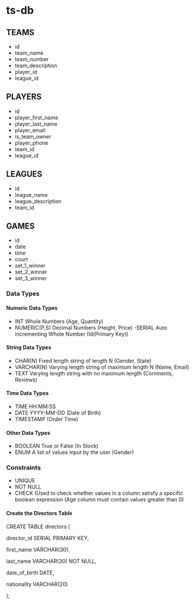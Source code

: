 # ts-db

## TEAMS
- id
- team_name
- team_number
- team_description
- player_id 
- league_id

## PLAYERS
- id
- player_first_name
- player_last_name
- player_email
- is_team_owner
- player_phone
- team_id
- league_id

## LEAGUES
- id 
- league_name
- league_description
- team_id

## GAMES
- id
- date
- time
- court
- set_1_winner
- set_2_winner
- set_3_winner

### Data Types
#### Numeric Data Types
- INT Whole Numbers (Age, Quantity)
- NUMERIC(P,S) Decimal Numbers (Height, Price)
-SERIAL Auto incrementing Whole Number (Id(Primary Key))
#### String Data Types
- CHAR(N) Fixed length string of length N (Gender, State)
- VARCHAR(N) Varying length string of maximum length N (Name, Email)
- TEXT Varying length string with no maximum length (Comments, Reviews)
#### Time Data Types
- TIME HH:MM:SS
- DATE YYYY-MM-DD (Date of Birth)
- TIMESTAMP (Order Time)
#### Other Data Types
- BOOLEAN True or False (In Stock)
- ENUM A list of values input by the user (Gender)

### Constraints
- UNIQUE
- NOT NULL
- CHECK (Used to check whether values in a column satisfy a specific boolean expression (Age column must contain values greater than 0)

#### Create the Directors Table
CREATE TABLE directors (

  director_id SERIAL PRIMARY KEY,
  
  first_name VARCHAR(30),
  
  last_name VARCHAR(30) NOT NULL,
  
  date_of_birth DATE,
  
  nationality VARCHAR(20)
  
);
